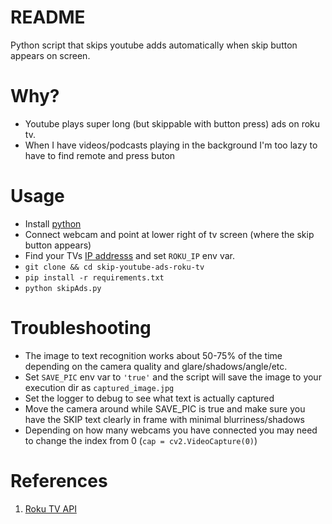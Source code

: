 # README
Python script that skips youtube adds automatically when skip button appears on screen.

# Why?
- Youtube plays super long (but skippable with button press) ads on roku tv.
- When I have videos/podcasts playing in the background I'm too lazy to have to find remote and press buton
  
# Usage
- Install [python](https://www.python.org/downloads/)
- Connect webcam and point at lower right of tv screen (where the skip button appears)
- Find your TVs [IP addresss](https://www.lifewire.com/how-to-find-roku-ip-address-4174687) and set `ROKU_IP` env var.
- `git clone && cd skip-youtube-ads-roku-tv`
- `pip install -r requirements.txt`
- `python skipAds.py`

# Troubleshooting
- The image to text recognition works about 50-75% of the time depending on the camera quality and glare/shadows/angle/etc.
- Set `SAVE_PIC` env var to `'true'` and the script will save the image to your execution dir as `captured_image.jpg`
- Set the logger to debug to see what text is actually captured
- Move the camera around while SAVE_PIC is true and make sure you have the SKIP text clearly in frame with minimal blurriness/shadows
- Depending on how many webcams you have connected you may need to change the index from 0 (`cap = cv2.VideoCapture(0)`)

# References
1. [Roku TV API](https://developer.roku.com/docs/developer-program/dev-tools/external-control-api.md)
